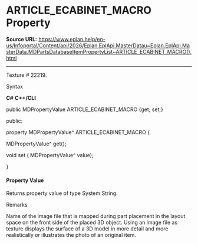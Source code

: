 # ARTICLE_ECABINET_MACRO Property

**Source URL:** https://www.eplan.help/en-us/Infoportal/Content/api/2026/Eplan.EplApi.MasterDatau~Eplan.EplApi.MasterData.MDPartsDatabaseItemPropertyList~ARTICLE_ECABINET_MACRO().html

---

Texture # 22219.

Syntax

**C#**
**C++/CLI**


public MDPropertyValue ARTICLE_ECABINET_MACRO {get; set;}

public:

property MDPropertyValue^ ARTICLE_ECABINET_MACRO {

   MDPropertyValue^ get();

   void set (    MDPropertyValue^ value);

}


#### Property Value

Returns property value of type System.String.

Remarks

Name of the image file that is mapped during part placement in the layout space on the front side of the placed 3D object. Using an image file as texture displays the surface of a 3D model in more detail and more realistically or illustrates the photo of an original item.
